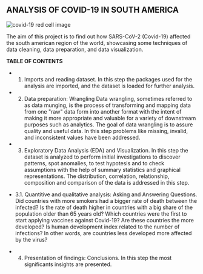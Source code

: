 ## **ANALYSIS OF COVID-19 IN SOUTH AMERICA**

![covid-19 red cell image](https://img.freepik.com/free-vector/covid19-coronavirus-red-virus-cell-spread-background-concept_1017-24697.jpg?w=2000)

The aim of this project is to find out how SARS-CoV-2 (Covid-19) affected the south american region of the world, showcasing some techniques of data cleaning, data preparation, and data visualization.

**TABLE OF CONTENTS**
* 1. Imports and reading dataset.
In this step the packages used for the analysis are imported, and the dataset is loaded for further analysis.

* 2. Data preparation: Wrangling
Data wrangling, sometimes referred to as data munging, is the process of transforming and mapping data from one "raw" data form into another format with the intent of making it more appropriate and valuable for a variety of downstream purposes such as analytics. The goal of data wrangling is to assure quality and useful data. In this step problems like missing, invalid, and inconsistent values have been addressed.

* 3. Exploratory Data Analysis (EDA) and Visualization.
In this step the dataset is analyzed to perform initial investigations to discover patterns, spot anomalies, to test hypotesis and to check assumptions with the help of summary statistics and graphical representations. The distribution, correlation, relationship, composition and comparison of the data is addressed in this step.

* 3.1. Quantitive and qualitative analysis: Asking and Answering Questions.
  Did countries with more smokers had a bigger rate of death between the infected?
  Is the rate of death higher in countries with a big share of the population older than 65 years old?
  Which countries were the first to start applying vaccines against Covid-19? Are these countries the more developed?
  Is human development index related to the number of infections? In other words, are countries less developed more affected by the virus?
  
* 4. Presentation of findings: Conclusions.
In this step the most significants insights are presented.
